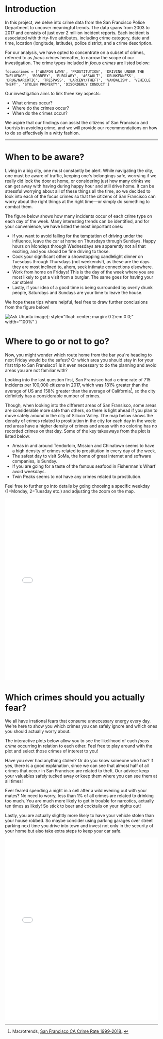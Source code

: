 # Introduction

In this project, we delve into crime data from the San Francisco Police Department to uncover meaningful trends. The data spans from 2003 to 2017 and consists of just over 2 million incident reports. Each incident is associated with thirty-five attributes, including crime category, date and time, location (longitude, latitude), police district, and a crime description.

For our analysis, we have opted to concentrate on a subset of crimes, referred to as _focus crimes_ hereafter, to narrow the scope of our investigation. The crime types included in _focus crimes_ are listed below:

```
focuscrimes = ['WEAPON LAWS', 'PROSTITUTION', 'DRIVING UNDER THE INFLUENCE', 'ROBBERY', 'BURGLARY', 'ASSAULT', 'DRUNKENNESS', 'DRUG/NARCOTIC', 'TRESPASS', 'LARCENY/THEFT', 'VANDALISM', 'VEHICLE THEFT', 'STOLEN PROPERTY', 'DISORDERLY CONDUCT']
```

Our investigation aims to link three key aspects:

*   What crimes occur?
*   Where do the crimes occur?
*   When do the crimes occur?

We aspire that our findings can assist the citizens of San Francisco and tourists in avoiding crime, and we will provide our recommendations on how to do so effectively in a witty fashion.

* * *

# When to be aware?

Living in a big city, one must constantly be alert. While navigating the city, one must be aware of traffic, keeping one's belongings safe, worrying if we really did lock the door at home, or considering just how many drinks we can get away with having during happy hour and still drive home. It can be stressful worrying about all of these things all the time, so we decided to look into each of the focus crimes so that the citizens of San Francisco can worry about the right things at the right time—or simply do something to combat them.

The figure below shows how many incidents occur of each crime type on each day of the week. Many interesting trends can be identified, and for your convenience, we have listed the most important ones:

*   If you want to avoid falling for the temptation of driving under the influence, leave the car at home on Thursdays through Sundays. Happy hours on Mondays through Wednesdays are apparently not all that exciting, and you should be fine driving to those.
*   Cook your significant other a showstopping candlelight dinner on Tuesdays through Thursdays (not weekends!), as these are the days they are most inclined to, ahem, seek intimate connections elsewhere.
*   Work from home on Fridays! This is the day of the week where you are most likely to get a visit from a burglar. The same goes for having your car stolen!
*   Lastly, if your idea of a good time is being surrounded by overly drunk people, Saturdays and Sundays are your time to leave the house.

We hope these tips where helpful, feel free to draw further conclusions from the figure below!



![Ask Ubuntu image](/assets/png/focuscrime_occurences_barplot.png){: 
style="float: center; margin: 0 2rem 0 0;" width="100%" }


# Where to go or not to go?

Now, you might wonder which route home from the bar you're heading to next Friday would be the safest? Or which area you should stay in for your first trip to San Fransisco? Is it even necessary to do the planning and avoid areas you are not familiar with? 

Looking into the last question first, San Fransisco had a crime rate of 715 incidents per 100,000 citizens in 2017, which was 181% greater than the average of US and 158% greater than the average of California[^1], so the city definitely has a considerable number of crimes. 

Though, when looking into the different areas of San Fransisco, some areas are considerable more safe than others, so there is light ahead if you plan to move safely around in the city of Silicon Valley. The map below shows the density of crimes related to prostitution in the city for each day in the week: red areas have a higher density of crimes and areas with no coloring has no recorded crimes on that day. Some of the key takeaways from the plot is listed below:

*   Areas in and around Tendorloin, Mission and Chinatown seems to have a high density of crimes related to prostitution in every day of the week.
*   The safest day to visit SoMa, the home of great internet and software companies, is Sunday. 
*   If you are going for a taste of the famous seafood in Fisherman's Wharf avoid weekdays.
*   Twin Peaks seems to not have any crimes related to prostitution. 

Feel free to further go into details by going choosing a specific weekday (1=Monday, 2=Tuesday etc.) and adjusting the zoom on the map.


<iframe src="/assets/html/HeatMapWithTime_prostitution.html"
    sandbox="allow-same-origin allow-scripts"
    width="100%"
    height="600"
    scrolling="no"
    seamless="seamless"
    frameborder="0">
</iframe>

# Which crimes should you actually fear?

We all have irrational fears that consume unnecessary energy every day. We're here to show you which crimes you can safely ignore and which ones you should actually worry about.

The interactive plots below allow you to see the likelihood of each _focus crime_ occurring in relation to each other. Feel free to play around with the plot and select those crimes of interest to you!

Have you ever had anything stolen? Or do you know someone who has? If yes, there is a good explanation, since we can see that almost half of all crimes that occur in San Francisco are related to theft. Our advice: keep your valuables safely tucked away or keep them where you can see them at all times!

Ever feared spending a night in a cell after a wild evening out with your mates? No need to worry, less than 1% of all crimes are related to drinking too much. You are much more likely to get in trouble for narcotics, actually ten times as likely! So stick to beer and cocktails on your nights out!

Lastly, you are actually slightly more likely to have your vehicle stolen than your house robbed. So maybe consider using parking garages over street parking next time you drive into town and invest not only in the security of your home but also take extra steps to keep your car safe.



<iframe src="/assets/html/focuscrime_frequency_interactive_piechart.html" 
    sandbox="allow-same-origin allow-scripts"
    width="100%"
    height="600"
    scrolling="no"
    seamless="seamless"
    frameborder="0">
</iframe>



[^1]: Macrotrends, [San Francisco CA Crime Rate 1999-2018,](https://www.macrotrends.net/global-metrics/cities/us/ca/san-francisco/crime-rate-statistics).